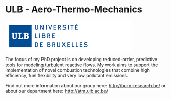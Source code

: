 # ULB - Aero-Thermo-Mechanics

![Screenshot](/DWGs/logoulb.gif)

The focus of my PhD project is on developing reduced-order, predictive tools for modeling turbulent reactive flows. My work aims to support the implementation of novel combustion technologies that combine high efficiency, fuel flexibility and very low pollutant emissions.

Find out more information about our group here: http://burn-research.be/ or about our department here: http://atm.ulb.ac.be/
